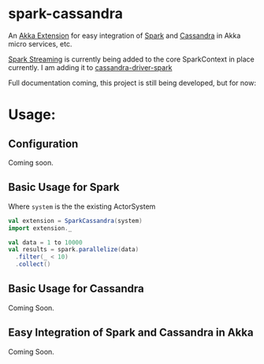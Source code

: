 spark-cassandra
===============

An [Akka Extension](http://doc.akka.io/docs/akka/snapshot/intro/what-is-akka.html) for easy integration of [Spark](http://spark.apache.org) and [Cassandra](http://cassandra.apache.org) in Akka micro services, etc.

[Spark Streaming](http://spark.apache.org/streaming/) is currently being added to the core SparkContext in place currently. I am adding it to [cassandra-driver-spark](https://github.com/datastax/spark-cassandra-connector/issues/55)

Full documentation coming, this project is still being developed, but for now:

# Usage:

## Configuration
Coming soon.

## Basic Usage for Spark
Where `system` is the the existing ActorSystem

```scala
val extension = SparkCassandra(system)
import extension._

val data = 1 to 10000
val results = spark.parallelize(data)
  .filter(_ < 10)
  .collect()
```

## Basic Usage for Cassandra
Coming Soon.

## Easy Integration of Spark and Cassandra in Akka
Coming Soon.